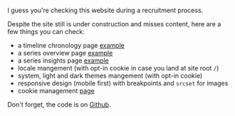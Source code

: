 I guess you're checking this website during a recruitment process.

Despite the site still is under construction and misses content, here are a few things you can check:

- a timeline chronology page [example](../timelines/UC/series)
- a series overview page [example](../timelines/UC/series/UC)
- a series insights page [example](../timelines/UC/series/UC/insights)
- locale mangement (with opt-in cookie in case you land at site root `/`)
- system, light and dark themes mangement (with opt-in cookie)
- responsive design (mobile first) with breakpoints and `srcset` for images
- cookie management [page](../cookies)

Don't forget, the code is on [Github](https://github.com/rempartIrien/easy-gundam).
